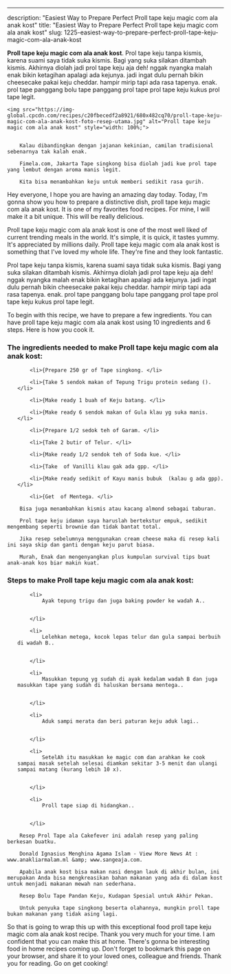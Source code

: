 ---
description: "Easiest Way to Prepare Perfect Proll tape keju magic com ala anak kost"
title: "Easiest Way to Prepare Perfect Proll tape keju magic com ala anak kost"
slug: 1225-easiest-way-to-prepare-perfect-proll-tape-keju-magic-com-ala-anak-kost

<p>
	<strong>Proll tape keju magic com ala anak kost</strong>. 
	Prol tape keju tanpa kismis, karena suami saya tidak suka kismis. Bagi yang suka silakan ditambah kismis. Akhirnya diolah jadi prol tape keju aja deh! nggak nyangka malah enak bikin ketagihan apalagi ada kejunya. jadi ingat dulu pernah bikin cheesecake pakai keju cheddar. hampir mirip tapi ada rasa tapenya. enak. prol tape panggang bolu tape panggang prol tape prol tape keju kukus prol tape legit.
</p>
<p>
	
	<img src="https://img-global.cpcdn.com/recipes/c20fbecedf2a8921/680x482cq70/proll-tape-keju-magic-com-ala-anak-kost-foto-resep-utama.jpg" alt="Proll tape keju magic com ala anak kost" style="width: 100%;">
	
	
		Kalau dibandingkan dengan jajanan kekinian, camilan tradisional sebenarnya tak kalah enak.
	
		Fimela.com, Jakarta Tape singkong bisa diolah jadi kue prol tape yang lembut dengan aroma manis legit.
	
		Kita bisa menambahkan keju untuk memberi sedikit rasa gurih.
	
</p>
<p>
	Hey everyone, I hope you are having an amazing day today. Today, I'm gonna show you how to prepare a distinctive dish, proll tape keju magic com ala anak kost. It is one of my favorites food recipes. For mine, I will make it a bit unique. This will be really delicious.
</p>
	
<p>
	Proll tape keju magic com ala anak kost is one of the most well liked of current trending meals in the world. It's simple, it is quick, it tastes yummy. It's appreciated by millions daily. Proll tape keju magic com ala anak kost is something that I've loved my whole life. They're fine and they look fantastic.
</p>
<p>
	Prol tape keju tanpa kismis, karena suami saya tidak suka kismis. Bagi yang suka silakan ditambah kismis. Akhirnya diolah jadi prol tape keju aja deh! nggak nyangka malah enak bikin ketagihan apalagi ada kejunya. jadi ingat dulu pernah bikin cheesecake pakai keju cheddar. hampir mirip tapi ada rasa tapenya. enak. prol tape panggang bolu tape panggang prol tape prol tape keju kukus prol tape legit.
</p>

<p>
To begin with this recipe, we have to prepare a few ingredients. You can have proll tape keju magic com ala anak kost using 10 ingredients and 6 steps. Here is how you cook it.
</p>

<h3>The ingredients needed to make Proll tape keju magic com ala anak kost:</h3>

<ol>
	
		<li>{Prepare 250 gr of Tape singkong. </li>
	
		<li>{Take 5 sendok makan of Tepung Trigu protein sedang (). </li>
	
		<li>{Make ready 1 buah of Keju batang. </li>
	
		<li>{Make ready 6 sendok makan of Gula klau yg suka manis. </li>
	
		<li>{Prepare 1/2 sedok teh of Garam. </li>
	
		<li>{Take 2 butir of Telur. </li>
	
		<li>{Make ready 1/2 sendok teh of Soda kue. </li>
	
		<li>{Take  of Vanilli klau gak ada gpp. </li>
	
		<li>{Make ready sedikit of Kayu manis bubuk  (kalau g ada gpp). </li>
	
		<li>{Get  of Mentega. </li>
	
</ol>
<p>
	
		Bisa juga menambahkan kismis atau kacang almond sebagai taburan.
	
		Prol tape keju idaman saya haruslah bertekstur empuk, sedikit mengembang seperti brownie dan tidak bantat total.
	
		Jika resep sebelumnya menggunakan cream cheese maka di resep kali ini saya skip dan ganti dengan keju parut biasa.
	
		Murah, Enak dan mengenyangkan plus kumpulan survival tips buat anak-anak kos biar makin kuat.
	
</p>

<h3>Steps to make Proll tape keju magic com ala anak kost:</h3>

<ol>
	
		<li>
			Ayak tepung trigu dan juga baking powder ke wadah A..
			
			
		</li>
	
		<li>
			Lelehkan metega, kocok lepas telur dan gula sampai berbuih di wadah B..
			
			
		</li>
	
		<li>
			Masukkan tepung yg sudah di ayak kedalam wadah B dan juga masukkan tape yang sudah di haluskan bersama mentega..
			
			
		</li>
	
		<li>
			Aduk sampi merata dan beri paturan keju aduk lagi..
			
			
		</li>
	
		<li>
			SetelAh itu masukkan ke magic com dan arahkan ke cook sampai masak setelah selesai diamkan sekitar 3-5 menit dan ulangi sampai matang (kurang lebih 10 x).
			
			
		</li>
	
		<li>
			Proll tape siap di hidangkan..
			
			
		</li>
	
</ol>

<p>
	
		Resep Prol Tape ala Cakefever ini adalah resep yang paling berkesan buatku.
	
		Donald Ignasius Menghina Agama Islam - View More News At : www.anakliarmalam.ml &amp; www.sangeaja.com.
	
		Apabila anak kost bisa makan nasi dengan lauk di akhir bulan, ini merupakan Anda bisa mengkreasikan bahan makanan yang ada di dalam kost untuk menjadi makanan mewah nan sederhana.
	
		Resep Bolu Tape Pandan Keju, Kudapan Spesial untuk Akhir Pekan.
	
		Untuk penyuka tape singkong beserta olahannya, mungkin proll tape bukan makanan yang tidak asing lagi.
	
</p>

<p>
	So that is going to wrap this up with this exceptional food proll tape keju magic com ala anak kost recipe. Thank you very much for your time. I am confident that you can make this at home. There's gonna be interesting food in home recipes coming up. Don't forget to bookmark this page on your browser, and share it to your loved ones, colleague and friends. Thank you for reading. Go on get cooking!
</p>
